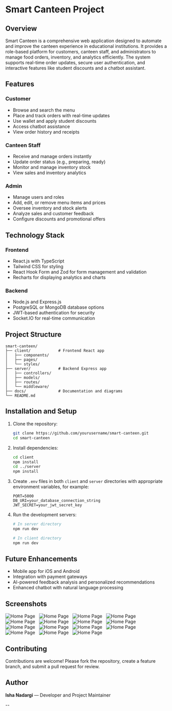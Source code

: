 
# Smart Canteen Project

## Overview

Smart Canteen is a comprehensive web application designed to automate and improve the canteen experience in educational institutions. It provides a role-based platform for customers, canteen staff, and administrators to manage food orders, inventory, and analytics efficiently. The system supports real-time order updates, secure user authentication, and interactive features like student discounts and a chatbot assistant.

## Features

### Customer

* Browse and search the menu
* Place and track orders with real-time updates
* Use wallet and apply student discounts
* Access chatbot assistance
* View order history and receipts

### Canteen Staff

* Receive and manage orders instantly
* Update order status (e.g., preparing, ready)
* Monitor and manage inventory stock
* View sales and inventory analytics

### Admin

* Manage users and roles
* Add, edit, or remove menu items and prices
* Oversee inventory and stock alerts
* Analyze sales and customer feedback
* Configure discounts and promotional offers

## Technology Stack

### Frontend

* React.js with TypeScript
* Tailwind CSS for styling
* React Hook Form and Zod for form management and validation
* Recharts for displaying analytics and charts

### Backend

* Node.js and Express.js
* PostgreSQL or MongoDB database options
* JWT-based authentication for security
* Socket.IO for real-time communication

## Project Structure

```
smart-canteen/
├── client/            # Frontend React app  
│   ├── components/    
│   ├── pages/         
│   └── styles/        
├── server/            # Backend Express app  
│   ├── controllers/   
│   ├── models/        
│   ├── routes/        
│   └── middleware/    
├── docs/              # Documentation and diagrams  
└── README.md          
```

## Installation and Setup

1. Clone the repository:

   ```bash
   git clone https://github.com/yourusername/smart-canteen.git
   cd smart-canteen
   ```

2. Install dependencies:

   ```bash
   cd client
   npm install
   cd ../server
   npm install
   ```

3. Create `.env` files in both `client` and `server` directories with appropriate environment variables, for example:

   ```
   PORT=5000
   DB_URI=your_database_connection_string
   JWT_SECRET=your_jwt_secret_key
   ```

4. Run the development servers:

   ```bash
   # In server directory
   npm run dev

   # In client directory
   npm run dev
   ```

## Future Enhancements

* Mobile app for iOS and Android
* Integration with payment gateways
* AI-powered feedback analysis and personalized recommendations
* Enhanced chatbot with natural language processing
  
## Screenshots
![Home Page](./Images/1.png)
&nbsp;
![Home Page](./Images/2.png)
&nbsp;
![Home Page](./Images/3.png)
&nbsp;
![Home Page](./Images/4.png)
&nbsp;
![Home Page](./Images/5.png)
&nbsp;
![Home Page](./Images/6.png)
&nbsp;
![Home Page](./Images/7.png)
&nbsp;
![Home Page](./Images/8.png)
&nbsp;
![Home Page](./Images/9.png)
&nbsp;
![Home Page](./Images/10.png)
&nbsp;
![Home Page](./Images/11.png)
&nbsp;
![Home Page](./Images/12.png)
&nbsp;
![Home Page](./Images/13.png)
&nbsp;
![Home Page](./Images/14.png)
&nbsp;
![Home Page](./Images/15.png)
&nbsp;
## Contributing

Contributions are welcome! Please fork the repository, create a feature branch, and submit a pull request for review.



## Author

**Isha Nadargi** — Developer and Project Maintainer

--
